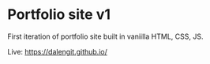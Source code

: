 # Portfolio site v1 

First iteration of portfolio site built in vaniilla HTML, CSS, JS. 

Live: https://dalengit.github.io/
